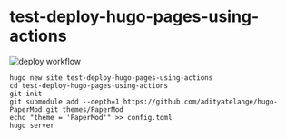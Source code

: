 # test-deploy-hugo-pages-using-actions

![deploy workflow](https://github.com/thomaslaurenson/est-deploy-hugo-pages-using-actions/actions/workflows/deploy.yml/badge.svg)

```
hugo new site test-deploy-hugo-pages-using-actions
cd test-deploy-hugo-pages-using-actions
git init
git submodule add --depth=1 https://github.com/adityatelange/hugo-PaperMod.git themes/PaperMod
echo "theme = 'PaperMod'" >> config.toml
hugo server
```
